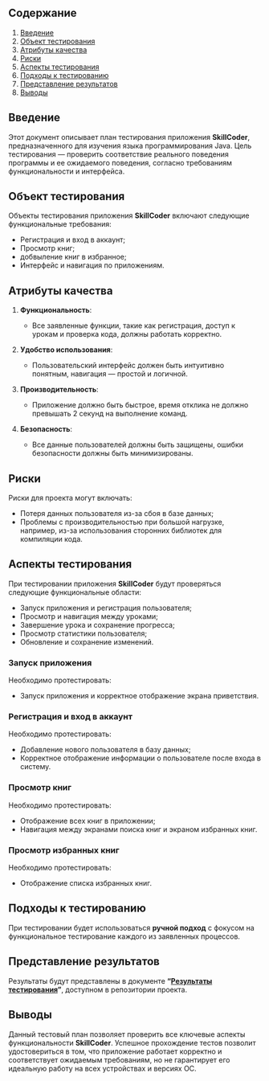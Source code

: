 ## Содержание
1. [Введение](#introduction)
2. [Объект тестирования](#items)
3. [Атрибуты качества](#quality)
4. [Риски](#risk)
5. [Аспекты тестирования](#features)
6. [Подходы к тестированию](#approach)
7. [Представление результатов](#pass)
8. [Выводы](#conclusion)

<a name="introduction"/>

## Введение

Этот документ описывает план тестирования приложения **SkillCoder**, предназначенного для изучения языка программирования Java. Цель тестирования — проверить соответствие реального поведения программы и ее ожидаемого поведения, согласно требованиям функциональности и интерфейса.

<a name="items"/>

## Объект тестирования

Объекты тестирования приложения **SkillCoder** включают следующие функциональные требования:

- Регистрация и вход в аккаунт;
- Просмотр книг;
- добвыление книг в избранное;
- Интерфейс и навигация по приложениям.

<a name="quality"/>

## Атрибуты качества

1. **Функциональность**:
    - Все заявленные функции, такие как регистрация, доступ к урокам и проверка кода, должны работать корректно.

2. **Удобство использования**:
    - Пользовательский интерфейс должен быть интуитивно понятным, навигация — простой и логичной.

3. **Производительность**:
    - Приложение должно быть быстрое, время отклика не должно превышать 2 секунд на выполнение команд.

4. **Безопасность**:
    - Все данные пользователей должны быть защищены, ошибки безопасности должны быть минимизированы.

<a name="risk"/>

## Риски

Риски для проекта могут включать:

- Потеря данных пользователя из-за сбоя в базе данных;
- Проблемы с производительностью при большой нагрузке, например, из-за использования сторонних библиотек для компиляции кода.

<a name="features"/>

## Аспекты тестирования

При тестировании приложения **SkillCoder** будут проверяться следующие функциональные области:

- Запуск приложения и регистрация пользователя;
- Просмотр и навигация между уроками;
- Завершение урока и сохранение прогресса;
- Просмотр статистики пользователя;
- Обновление и сохранение изменений.

### Запуск приложения
Необходимо протестировать:
- Запуск приложения и корректное отображение экрана приветствия.

### Регистрация и вход в аккаунт
Необходимо протестировать:
- Добавление нового пользователя в базу данных;
- Корректное отображение информации о пользователе после входа в систему.

### Просмотр книг
Необходимо протестировать:
- Отображение всех книг в приложении;
- Навигация между экранами поиска книг и экраном избранных книг.

### Просмотр избранных книг
Необходимо протестировать:
- Отображение списка избранных книг.

<a name="approach"/>

## Подходы к тестированию

При тестировании будет использоваться **ручной подход** с фокусом на функциональное тестирование каждого из заявленных процессов.

<a name="pass"/>

## Представление результатов

Результаты будут представлены в документе **“[Результаты тестирования](https://github.com/Maksentiu/eLibReader/blob/main/eLibReader/docs/test/test.md?plain=1)”**, доступном в репозитории проекта.

<a name="conclusion"/>

## Выводы

Данный тестовый план позволяет проверить все ключевые аспекты функциональности **SkillCoder**. Успешное прохождение тестов позволит удостовериться в том, что приложение работает корректно и соответствует ожидаемым требованиям, но не гарантирует его идеальную работу на всех устройствах и версиях ОС.